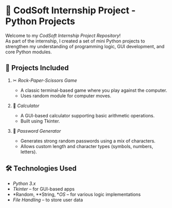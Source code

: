 # 🧠 CodSoft Internship Project - Python Projects

Welcome to my *CodSoft Internship Project Repository*!  
As part of the internship, I created a set of mini Python projects to strengthen my understanding of programming logic, GUI development, and core Python modules.

## 🚀 Projects Included

1. ✂ *Rock-Paper-Scissors Game*
   - A classic terminal-based game where you play against the computer.
   - Uses random module for computer moves.

2. 🧮 *Calculator*
   - A GUI-based calculator supporting basic arithmetic operations.
   - Built using Tkinter.

3. 🔐 *Password Generator*
   - Generates strong random passwords using a mix of characters.
   - Allows custom length and character types (symbols, numbers, letters).
## 🛠 Technologies Used

- *Python 3.x*
- *Tkinter* – for GUI-based apps
- *Random, **String, **OS* – for various logic implementations
- *File Handling* – to store user data

